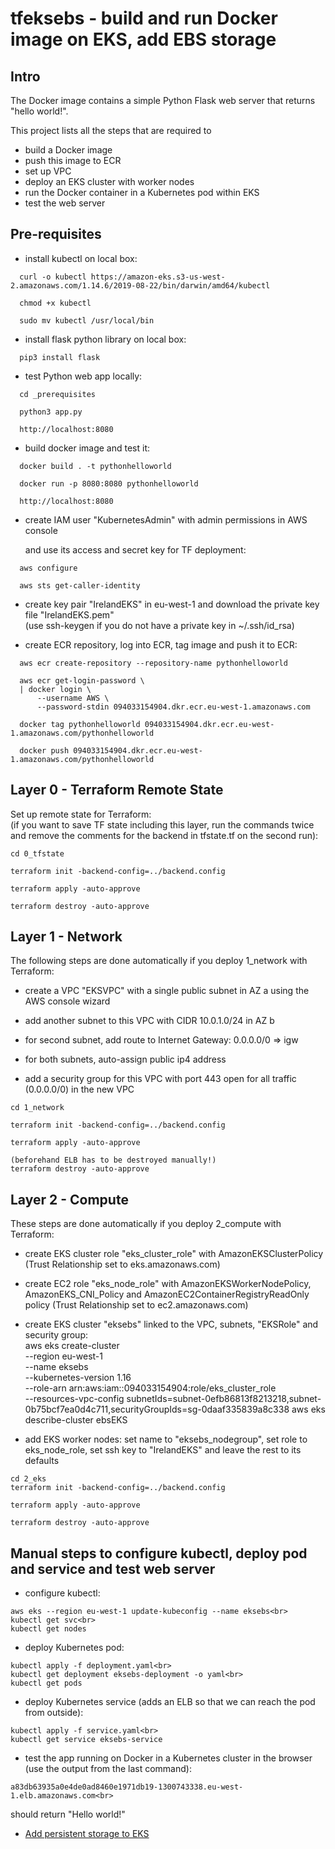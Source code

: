 # tfeksebs - build and run Docker image on EKS, add EBS storage

## Intro

The Docker image contains a simple Python Flask web server that returns "hello world!".

This project lists all the steps that are required to 
- build a Docker image
- push this image to ECR
- set up VPC
- deploy an EKS cluster with worker nodes
- run the Docker container in a Kubernetes pod within EKS
- test the web server


## Pre-requisites

* install kubectl on local box:
```
  curl -o kubectl https://amazon-eks.s3-us-west-2.amazonaws.com/1.14.6/2019-08-22/bin/darwin/amd64/kubectl

  chmod +x kubectl

  sudo mv kubectl /usr/local/bin
```
* install flask python library on local box:
```
  pip3 install flask
```
* test Python web app locally:
```
  cd _prerequisites

  python3 app.py

  http://localhost:8080
```
* build docker image and test it:
```  
  docker build . -t pythonhelloworld

  docker run -p 8080:8080 pythonhelloworld
  
  http://localhost:8080
```
* create IAM user "KubernetesAdmin" with admin permissions in AWS console

  and use its access and secret key for TF deployment:
```
  aws configure

  aws sts get-caller-identity
```
* create key pair "IrelandEKS" in eu-west-1 and download the private key file "IrelandEKS.pem"<br>
(use ssh-keygen if you do not have a private key in ~/.ssh/id_rsa)

* create ECR repository, log into ECR, tag image and push it to ECR:
```
  aws ecr create-repository --repository-name pythonhelloworld

  aws ecr get-login-password \
  | docker login \
      --username AWS \
      --password-stdin 094033154904.dkr.ecr.eu-west-1.amazonaws.com

  docker tag pythonhelloworld 094033154904.dkr.ecr.eu-west-1.amazonaws.com/pythonhelloworld

  docker push 094033154904.dkr.ecr.eu-west-1.amazonaws.com/pythonhelloworld
```

## Layer 0 - Terraform Remote State 

Set up remote state for Terraform:<br>
(if you want to save TF state including this layer, run the commands twice and remove the comments for the backend in tfstate.tf on the second run):<br>

```
cd 0_tfstate

terraform init -backend-config=../backend.config

terraform apply -auto-approve

terraform destroy -auto-approve
```

## Layer 1 - Network

The following steps are done automatically if you deploy 1_network with Terraform:

* create a VPC "EKSVPC" with a single public subnet in AZ a using the AWS console wizard

* add another subnet to this VPC with CIDR 10.0.1.0/24 in AZ b

* for second subnet, add route to Internet Gateway: 0.0.0.0/0 => igw

* for both subnets, auto-assign public ip4 address

* add a security group for this VPC with port 443 open for all traffic (0.0.0.0/0) in the new VPC

```
cd 1_network

terraform init -backend-config=../backend.config

terraform apply -auto-approve

(beforehand ELB has to be destroyed manually!)
terraform destroy -auto-approve
```

## Layer 2 - Compute

These steps are done automatically if you deploy 2_compute with Terraform:

* create EKS cluster role "eks_cluster_role" with AmazonEKSClusterPolicy (Trust Relationship set to eks.amazonaws.com)

* create EC2 role "eks_node_role" with AmazonEKSWorkerNodePolicy, AmazonEKS_CNI_Policy and AmazonEC2ContainerRegistryReadOnly policy  (Trust Relationship set to ec2.amazonaws.com)

* create EKS cluster "eksebs" linked to the VPC, subnets, "EKSRole" and security group:<br>
aws eks create-cluster \
   --region eu-west-1 \
   --name eksebs \
   --kubernetes-version 1.16 \
   --role-arn arn:aws:iam::094033154904:role/eks_cluster_role \
   --resources-vpc-config subnetIds=subnet-0efb86813f8213218,subnet-0b75bcf7ea0d4c711,securityGroupIds=sg-0daaf335839a8c338
aws eks describe-cluster ebsEKS

* add EKS worker nodes: set name to "eksebs_nodegroup", set role to eks_node_role, set ssh key to "IrelandEKS" and leave the rest to its defaults

```
cd 2_eks
terraform init -backend-config=../backend.config

terraform apply -auto-approve

terraform destroy -auto-approve
```

## Manual steps to configure kubectl, deploy pod and service and test web server

* configure kubectl:<br>
```
aws eks --region eu-west-1 update-kubeconfig --name eksebs<br>
kubectl get svc<br>
kubectl get nodes
```

* deploy Kubernetes pod:<br>
```
kubectl apply -f deployment.yaml<br>
kubectl get deployment eksebs-deployment -o yaml<br>
kubectl get pods
```

* deploy Kubernetes service (adds an ELB so that we can reach the pod from outside):<br>
```
kubectl apply -f service.yaml<br>
kubectl get service eksebs-service
```

* test the app running on Docker in a Kubernetes cluster in the browser (use the output from the last command):<br>
```
a83db63935a0e4de0ad8460e1971db19-1300743338.eu-west-1.elb.amazonaws.com<br>
```
should return "Hello world!"

* [Add persistent storage to EKS](https://aws.amazon.com/premiumsupport/knowledge-center/eks-persistent-storage/)
